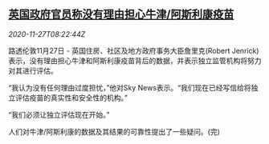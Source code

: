 <!--1606465397000-->
[英国政府官员称没有理由担心牛津/阿斯利康疫苗](https://cn.reuters.com/article/uk-jenrick-covid-vaccine-1127-idCNKBS2870Q3)
------

<div><i>2020-11-27T08:22:44Z</i></div><p>路透伦敦11月27日 - 英国住房、社区及地方政府事务大臣詹里克(Robert Jenrick)表示，没有理由担心牛津和阿斯利康疫苗背后的数据，并表示独立监管机构将努力对其进行评估。</p><p>“我认为没有任何理由过度担忧，”他对Sky News表示。“我们现在已经写信给将独立评估疫苗的真实性和安全性的机构。”</p><p>“我们必须让独立评估现在开始。”</p><p>人们对牛津/阿斯利康的数据及其结果的可靠性提出了一些疑问。(完)</p>
